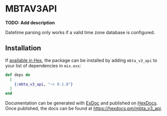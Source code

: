 # MBTAV3API

**TODO: Add description**

Datetime parsing only works if a valid time zone database is configured.

## Installation

If [available in Hex](https://hex.pm/docs/publish), the package can be installed
by adding `mbta_v3_api` to your list of dependencies in `mix.exs`:

```elixir
def deps do
  [
    {:mbta_v3_api, "~> 0.1.0"}
  ]
end
```

Documentation can be generated with [ExDoc](https://github.com/elixir-lang/ex_doc)
and published on [HexDocs](https://hexdocs.pm). Once published, the docs can
be found at <https://hexdocs.pm/mbta_v3_api>.
